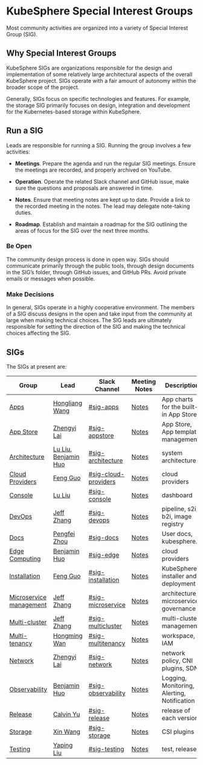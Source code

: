 # KubeSphere Special Interest Groups

Most community activities are organized into a variety of Special Interest Group (SIG).

## Why Special Interest Groups

KubeSphere SIGs are organizations responsible for the design and implementation of some relatively large architectural aspects of the overall KubeSphere project. SIGs operate with a fair amount of autonomy within the broader scope of the project.

Generally, SIGs focus on specific technologies and features. For example, the storage SIG primarily focuses on design, integration and development for the Kubernetes-based storage within KubeSphere.

## Run a SIG

Leads are responsible for running a SIG. Running the group involves a few activities:

- **Meetings**. Prepare the agenda and run the regular SIG meetings. Ensure the meetings are recorded, and properly archived on YouTube.

- **Operation**. Operate the related Slack channel and GitHub issue, make sure the questions and proposals are answered in time.

- **Notes**. Ensure that meeting notes are kept up to date. Provide a link to the recorded meeting in the notes. The lead may delegate note-taking duties.

- **Roadmap**. Establish and maintain a roadmap for the SIG outlining the areas of focus for the SIG over the next three months.

### Be Open

The community design process is done in open way. SIGs should communicate primarily through the public tools, through design documents in the SIG’s folder, through GitHub issues, and GitHub PRs. Avoid private emails or messages when possible.

### Make Decisions

In general, SIGs operate in a highly cooperative environment. The members of a SIG discuss designs in the open and take input from the community at large when making technical choices. The SIG leads are ultimately responsible for setting the direction of the SIG and making the technical choices affecting the SIG.

## SIGs

The SIGs at present are:

| Group | Lead |  Slack Channel | Meeting Notes | Description |
|-------|-------------|-------|--------------|--------------------|
| [Apps](./sig-apps/) | [Hongliang Wang](https://github.com/hlwanghl) | [#sig-apps](https://kubesphere.slack.com/messages/sig-apps) | [Notes](https://docs.google.com/document/d/1nRAK2U9flkz-8z7bT2-T_0VneW3w1fx1fJtB5Bu3JyU/) | App charts for the built-in App Store |
| [App Store](./sig-appstore) | [Zhengyi Lai](https://github.com/zheng1) | [#sig-appstore](https://kubesphere.slack.com/messages/sig-appstore) | [Notes](https://docs.google.com/document/d/1FYxeQOiwN3jL6EPeIA71iB3gXZfNf-PhSufVaywFbxI/) | App Store, App template management |
| [Architecture](./sig-architecture) | [Lu Liu](https://github.com/leoendless), [Benjamin Huo](https://github.com/benjaminhuo) | [#sig-architecture](https://kubesphere.slack.com/messages/sig-architecture) | [Notes](https://docs.google.com/document/d/1lqL0c6SpxLxRbwVk870-9HDeGIwVodSRJV-Uh4hPemQ/) | system architecture |
| [Cloud Providers](./sig-cloud-providers) | [Feng Guo](https://github.com/pixiake) | [#sig-cloud-providers](https://kubesphere.slack.com/messages/sig-cloud-providers) | [Notes](https://docs.google.com/document/d/1rqVRignBoP3OtTvAwYh8D-t3AlYWKptggB-ny6YIo0k/) | cloud providers |
| [Console](./sig-console) | [Lu Liu](https://github.com/leoendless) | [#sig-console](https://kubesphere.slack.com/messages/sig-console) | [Notes](https://docs.google.com/document/d/1a2RHltQm3armW4Jf7m1aYFTjdvlqiuW5hW2-KBeLqi0/) | dashboard |
| [DevOps](./sig-devops) | [Jeff Zhang](https://github.com/zryfish) | [#sig-devops](https://kubesphere.slack.com/messages/sig-devops) | [Notes](https://docs.google.com/document/d/1ZORl7ZhRlZxKXFle2LGPRJqXzlr6EDhu2A7qzjybfro/) | pipeline, s2i, b2i, image registry |
| [Docs](./sig-docs) | [Pengfei Zhou](https://github.com/FeynmanZhou) | [#sig-docs](https://kubesphere.slack.com/messages/sig-docs) | [Notes](https://docs.google.com/document/d/1tyB2RDJFmfwFfO2ok9dH7ttZRICDiaogSI12Ajz9CD0/) | User docs, kubesphere.io |
| [Edge Computing](./sig-edge) | [Benjamin Huo](https://github.com/benjaminhuo) | [#sig-edge](https://kubesphere.slack.com/messages/sig-edge) | [Notes](https://docs.google.com/document/d/1JHL5rlNRJE9FieiTrE6n_PXyLAQ4b-BnAmi-MtOT3Xc/) | cloud providers |
| [Installation](./sig-installation) | [Feng Guo](https://github.com/pixiake) | [#sig-installation](https://kubesphere.slack.com/messages/sig-installation) | [Notes](https://docs.google.com/document/d/1sXMKViZ5cchbaBajRZiJsaSdMAQ1GpmDKCcq3UwT3Vg/) | KubeSphere installer and deployment |
| [Microservice management](./sig-microservice) | [Jeff Zhang](https://github.com/zryfish) | [#sig-microservice](https://kubesphere.slack.com/messages/sig-microservice) | [Notes](https://docs.google.com/document/d/1eAAbdIxJwFgNjkU9xvQ8SrezW7pHgPryzOAPjZYjvFg/) | architecture, microservice governance |
| [Multi-cluster](./sig-multicluster) | [Jeff Zhang](https://github.com/zryfish) | [#sig-multicluster](https://kubesphere.slack.com/messages/sig-multicluster) | [Notes](https://docs.google.com/document/d/1P0NaJbAYTK4BnMazJcrc4he-sh2YpZNvG1rkPQrNhpY/) | multi-cluster management |
| [Multi-tenancy](./sig-multitenancy) | [Hongming Wan](https://github.com/wansir) | [#sig-multitenancy](https://kubesphere.slack.com/messages/sig-multitenancy) | [Notes](https://docs.google.com/document/d/1Ewf30_Z6mlIxpJH-qF96c_mx96UaQtLi-fCf6m1r_yg/) | workspace, IAM |
| [Network](./sig-network) | [Zhengyi Lai](https://github.com/zheng1) | [#sig-network](https://kubesphere.slack.com/messages/sig-network) | [Notes](https://docs.google.com/document/d/12KTd1xBSYPBTbn4WTvN4iTPoDg1skU-bbbcoNt_RAPE/) | network policy, CNI plugins, SDN |
| [Observability](sig-observability) | [Benjamin Huo](https://github.com/benjaminhuo) | [#sig-observability](https://kubesphere.slack.com/messages/sig-observability) | [Notes](https://docs.google.com/document/d/18SOB2NRQWS-Qad4oebzIjtQzUG831PFvQtvN5tBwNrM/) | Logging, Monitoring, Alerting, Notification |
| [Release](./sig-release) | [Calvin Yu](https://github.com/calvinyv) | [#sig-release](https://kubesphere.slack.com/messages/sig-release) | [Notes](https://docs.google.com/document/d/1IzkvpZlkc_4hKTyvWWyTfLgPFTWGaowOEAfh0li9qZQ/) | release of each version |
| [Storage](./sig-storage) | [Xin Wang](https://github.com/wnxn) | [#sig-storage](https://kubesphere.slack.com/messages/sig-storage) | [Notes](https://docs.google.com/document/d/171DjRH8CDkubc_fl8tO1tN-kpdPwek-G819FQt6EhV0/) | CSI plugins |
| [Testing](./sig-testing) | [Yaping Liu](https://github.com/liuyp2018) | [#sig-testing](https://kubesphere.slack.com/messages/sig-testing) | [Notes](https://docs.google.com/document/d/191w4_ePxBSEklZjKTSiYw7XwDH9_gCIVOt6cKkTvqYc/) | test, release |